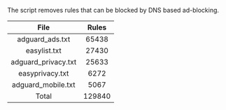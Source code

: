 The script removes rules that can be blocked by DNS based ad-blocking.


| File | Rules |
|:----:|:-----:|
| adguard_ads.txt | 65438 |
| easylist.txt | 27430 |
| adguard_privacy.txt | 25633 |
| easyprivacy.txt | 6272 |
| adguard_mobile.txt | 5067 |
| Total | 129840 |